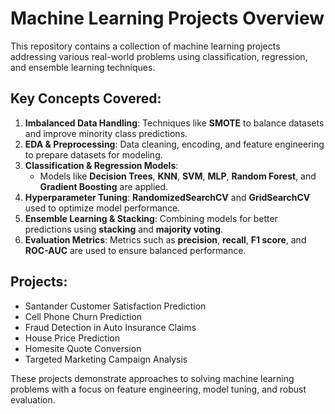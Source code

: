 # Machine Learning Projects Overview

This repository contains a collection of machine learning projects addressing various real-world problems using classification, regression, and ensemble learning techniques.

## Key Concepts Covered:
1. **Imbalanced Data Handling**: Techniques like **SMOTE** to balance datasets and improve minority class predictions.
2. **EDA & Preprocessing**: Data cleaning, encoding, and feature engineering to prepare datasets for modeling.
3. **Classification & Regression Models**:
   - Models like **Decision Trees**, **KNN**, **SVM**, **MLP**, **Random Forest**, and **Gradient Boosting** are applied.
4. **Hyperparameter Tuning**: **RandomizedSearchCV** and **GridSearchCV** used to optimize model performance.
5. **Ensemble Learning & Stacking**: Combining models for better predictions using **stacking** and **majority voting**.
6. **Evaluation Metrics**: Metrics such as **precision**, **recall**, **F1 score**, and **ROC-AUC** are used to ensure balanced performance.

## Projects:
- Santander Customer Satisfaction Prediction
- Cell Phone Churn Prediction
- Fraud Detection in Auto Insurance Claims
- House Price Prediction
- Homesite Quote Conversion
- Targeted Marketing Campaign Analysis

These projects demonstrate approaches to solving machine learning problems with a focus on feature engineering, model tuning, and robust evaluation.
